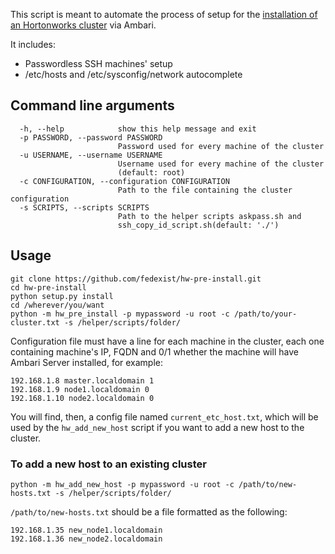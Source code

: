 
This script is meant to automate the process of setup for the [installation of an Hortonworks cluster](https://docs.hortonworks.com/HDPDocuments/Ambari-2.4.2.0/bk_ambari-installation/content/ch_Getting_Ready.html) via Ambari.

It includes:

 * Passwordless SSH machines' setup
 * /etc/hosts and /etc/sysconfig/network autocomplete

## Command line arguments

	  -h, --help            show this help message and exit
	  -p PASSWORD, --password PASSWORD
							Password used for every machine of the cluster
	  -u USERNAME, --username USERNAME
							Username used for every machine of the cluster
							(default: root)
	  -c CONFIGURATION, --configuration CONFIGURATION
							Path to the file containing the cluster configuration
	  -s SCRIPTS, --scripts SCRIPTS
							Path to the helper scripts askpass.sh and
							ssh_copy_id_script.sh(default: './')
							

## Usage

    git clone https://github.com/fedexist/hw-pre-install.git
    cd hw-pre-install
    python setup.py install
    cd /wherever/you/want
	python -m hw_pre_install -p mypassword -u root -c /path/to/your-cluster.txt -s /helper/scripts/folder/

Configuration file must have a line for each machine in the cluster, each one containing machine's IP, FQDN and 0/1 whether the machine will have Ambari Server installed, for example:

	192.168.1.8 master.localdomain 1
	192.168.1.9 node1.localdomain 0
	192.168.1.10 node2.localdomain 0

You will find, then, a config file named ```current_etc_host.txt```, which will be used by the ```hw_add_new_host``` script if you want to add a new host to the cluster.
	
### To add a new host to  an existing cluster

    python -m hw_add_new_host -p mypassword -u root -c /path/to/new-hosts.txt -s /helper/scripts/folder/
   
```/path/to/new-hosts.txt``` should be a file formatted as the following:

    192.168.1.35 new_node1.localdomain
    192.168.1.36 new_node2.localdomain
